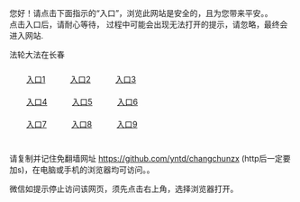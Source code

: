 您好！请点击下面指示的“入口”，浏览此网站是安全的，且为您带来平安。。 <br/>
点击入口后，请耐心等待， 过程中可能会出现无法打开的提示，请忽略，最终会进入网站. </br>

法轮大法在长春<br/>
<div style="padding:10px"><a style="margin:20px" target="_blank" href="https://d1vjhwd60uy4lr.cloudfront.net/2Qpsp?qmkuhk" id="ccLink1" rel="nofollow">入口1</a> <a target="_blank" style="margin:20px" href="https://d2kq7n7kd9q6px.cloudfront.net/2Qpsp?qwvspmaj" id="ccLink2" rel="nofollow">入口2</a> <a style="margin:20px" target="_blank" href="https://d1hhj7fvmvb8gb.cloudfront.net/2Qpsp?lzzkbb" id="ccLink3" rel="nofollow">入口3</a></div>

<div style="padding:10px" ><a style="margin:20px" target="_blank" href="https://d1vjhwd60uy4lr.cloudfront.net/2Qpsp?qmkuhk" id="ccLink4" rel="nofollow">入口4</a> <a style="margin:20px" href="https://d2kq7n7kd9q6px.cloudfront.net/2Qpsp?qwvspmaj" target="_blank" id="ccLink5" rel="nofollow">入口5</a> <a style="margin:20px" href="https://d1hhj7fvmvb8gb.cloudfront.net/2Qpsp?lzzkbb" target="_blank" id="ccLink6" rel="nofollow">入口6</a></div>

<div style="padding:10px"><a style="margin:20px" target="_blank" href="https://d1vjhwd60uy4lr.cloudfront.net/2Qpsp?qmkuhk" id="ccLink7" rel="nofollow">入口7</a> <a style="margin:20px" href="https://d2kq7n7kd9q6px.cloudfront.net/2Qpsp?qwvspmaj" target="_blank" id="ccLink8" rel="nofollow">入口8</a> <a style="margin:20px" target="_blank" href="https://d1hhj7fvmvb8gb.cloudfront.net/2Qpsp?lzzkbb" id="ccLink9" rel="nofollow">入口9</a></div>

<br/>



请复制并记住免翻墙网址 https://github.com/yntd/changchunzx (http后一定要加s)，在电脑或手机的浏览器均可访问。。<br/>

微信如提示停止访问该网页，须先点击右上角，选择浏览器打开。
